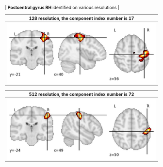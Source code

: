 


| **Postcentral gyrus RH** identified on various resolutions |

| 128 resolution, the component index number is 17|  
|:---:|  
| ![Component 128](../128/final/17.jpg "From component 128: Postcentral gyrus RH") |

| 512 resolution, the component index number is 72|  
|:---:|  
| ![Component 512](../512/final/72.jpg "From component 512: Postcentral gyrus RH") |